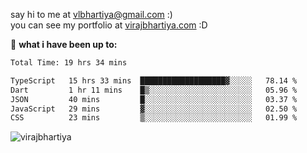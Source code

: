say hi to me at [vlbhartiya@gmail.com](mailto:vlbhartiya@gmail.com) :)<br/>
you can see my portfolio at [virajbhartiya.com](https://virajbhartiya.com) :D<br/>


🚀 **what i have been up to:**

<!--START_SECTION:waka-->

```txt
Total Time: 19 hrs 34 mins

TypeScript   15 hrs 33 mins  ███████████████████▓░░░░░   78.14 %
Dart         1 hr 11 mins    █▒░░░░░░░░░░░░░░░░░░░░░░░   05.96 %
JSON         40 mins         █░░░░░░░░░░░░░░░░░░░░░░░░   03.37 %
JavaScript   29 mins         ▓░░░░░░░░░░░░░░░░░░░░░░░░   02.50 %
CSS          23 mins         ▒░░░░░░░░░░░░░░░░░░░░░░░░   01.99 %
```

<!--END_SECTION:waka-->

<p align="left"> <img src="https://komarev.com/ghpvc/?username=virajbhartiya&color=blue" alt="virajbhartiya" /> </p>
